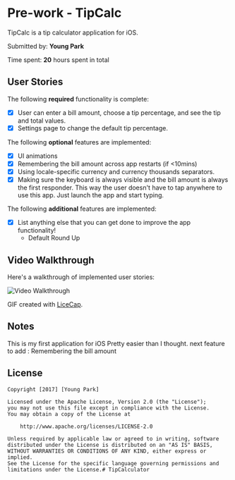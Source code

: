 # Pre-work - **TipCalc**

TipCalc is a tip calculator application for iOS.

Submitted by: **Young Park**

Time spent: **20** hours spent in total

## User Stories

The following **required** functionality is complete:

* [X] User can enter a bill amount, choose a tip percentage, and see the tip and total values.
* [X] Settings page to change the default tip percentage.

The following **optional** features are implemented:
* [X] UI animations
* [X] Remembering the bill amount across app restarts (if <10mins)
* [X] Using locale-specific currency and currency thousands separators.
* [X] Making sure the keyboard is always visible and the bill amount is always the first responder. This way the user doesn't have to tap anywhere to use this app. Just launch the app and start typing.

The following **additional** features are implemented:

- [X] List anything else that you can get done to improve the app functionality!
	- Default Round Up

## Video Walkthrough 

Here's a walkthrough of implemented user stories:

<img src='http://imgur.com/ABDtD96' title='Video Walkthrough' width='' alt='Video Walkthrough' />


GIF created with [LiceCap](http://www.cockos.com/licecap/).

## Notes

This is my first application for iOS
Pretty easier than I thought. 
next feature to add : Remembering the bill amount
 
## License

    Copyright [2017] [Young Park]

    Licensed under the Apache License, Version 2.0 (the "License");
    you may not use this file except in compliance with the License.
    You may obtain a copy of the License at

        http://www.apache.org/licenses/LICENSE-2.0

    Unless required by applicable law or agreed to in writing, software
    distributed under the License is distributed on an "AS IS" BASIS,
    WITHOUT WARRANTIES OR CONDITIONS OF ANY KIND, either express or implied.
    See the License for the specific language governing permissions and
    limitations under the License.# TipCalculator
